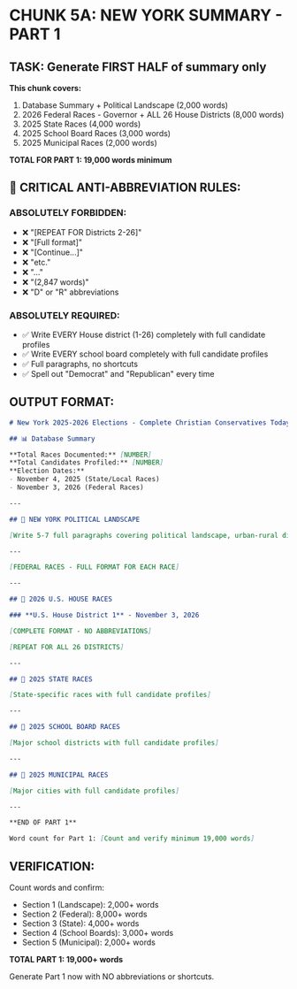 # CHUNK 5A: NEW YORK SUMMARY - PART 1

## TASK: Generate FIRST HALF of summary only

**This chunk covers:**
1. Database Summary + Political Landscape (2,000 words)
2. 2026 Federal Races - Governor + ALL 26 House Districts (8,000 words)
3. 2025 State Races (4,000 words)
4. 2025 School Board Races (3,000 words)
5. 2025 Municipal Races (2,000 words)

**TOTAL FOR PART 1: 19,000 words minimum**

## 🚨 CRITICAL ANTI-ABBREVIATION RULES:

### ABSOLUTELY FORBIDDEN:
- ❌ "[REPEAT FOR Districts 2-26]"
- ❌ "[Full format]"
- ❌ "[Continue...]"
- ❌ "etc."
- ❌ "..."
- ❌ "(2,847 words)"
- ❌ "D" or "R" abbreviations

### ABSOLUTELY REQUIRED:
- ✅ Write EVERY House district (1-26) completely with full candidate profiles
- ✅ Write EVERY school board completely with full candidate profiles
- ✅ Full paragraphs, no shortcuts
- ✅ Spell out "Democrat" and "Republican" every time

## OUTPUT FORMAT:

```markdown
# New York 2025-2026 Elections - Complete Christian Conservatives Today Guide

## 📊 Database Summary

**Total Races Documented:** [NUMBER]
**Total Candidates Profiled:** [NUMBER]
**Election Dates:**
- November 4, 2025 (State/Local Races)
- November 3, 2026 (Federal Races)

---

## 🔴 NEW YORK POLITICAL LANDSCAPE

[Write 5-7 full paragraphs covering political landscape, urban-rural divide, why New York matters, conservative opportunities, etc. MINIMUM 2,000 words]

---

[FEDERAL RACES - FULL FORMAT FOR EACH RACE]

---

## 🔴 2026 U.S. HOUSE RACES

### **U.S. House District 1** - November 3, 2026

[COMPLETE FORMAT - NO ABBREVIATIONS]

[REPEAT FOR ALL 26 DISTRICTS]

---

## 🔴 2025 STATE RACES

[State-specific races with full candidate profiles]

---

## 🔴 2025 SCHOOL BOARD RACES

[Major school districts with full candidate profiles]

---

## 🔴 2025 MUNICIPAL RACES

[Major cities with full candidate profiles]

---

**END OF PART 1**

Word count for Part 1: [Count and verify minimum 19,000 words]
```

## VERIFICATION:
Count words and confirm:
- Section 1 (Landscape): 2,000+ words
- Section 2 (Federal): 8,000+ words
- Section 3 (State): 4,000+ words
- Section 4 (School Boards): 3,000+ words
- Section 5 (Municipal): 2,000+ words

**TOTAL PART 1: 19,000+ words**

Generate Part 1 now with NO abbreviations or shortcuts.
